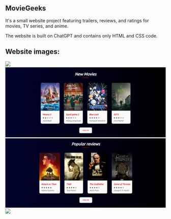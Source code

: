 ## MovieGeeks 
It's a small website project featuring trailers, reviews, and ratings for movies, TV series, and anime.

The website is built on ChatGPT and contains only HTML and CSS code.

## Website images:
![](IHM/images/MovieGeeks1.PNG)
![](images/MovieGeeks2.PNG)
![](images/MovieGeeks3.PNG)
![](images/MovieGeeks4.PNG)
